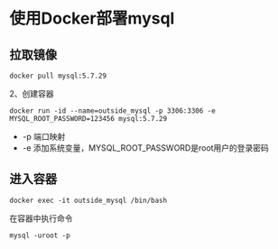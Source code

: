 # 使用Docker部署mysql

## 拉取镜像

```
docker pull mysql:5.7.29
```

2、创建容器

```
docker run -id --name=outside_mysql -p 3306:3306 -e MYSQL_ROOT_PASSWORD=123456 mysql:5.7.29
```

* -p 端口映射
* -e 添加系统变量，MYSQL_ROOT_PASSWORD是root用户的登录密码

## 进入容器

```
docker exec -it outside_mysql /bin/bash
```

在容器中执行命令

```Shell
mysql -uroot -p
```
